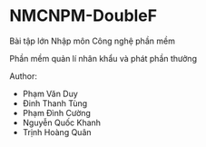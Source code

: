 # NMCNPM-DoubleF
Bài tập lớn Nhập môn Công nghệ phần mềm

Phần mềm quản lí nhân khẩu và phát phần thưởng

Author:
- Phạm Văn Duy
- Đinh Thanh Tùng
- Phạm Đình Cường
- Nguyễn Quốc Khanh
- Trịnh Hoàng Quân
